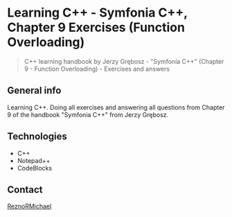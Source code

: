 # Learning C++ - Symfonia C++, Chapter 9 Exercises (Function Overloading)

> C++ learning handbook by Jerzy Grębosz - "Symfonia C++" (Chapter 9 - Function Overloading) - Exercises and answers

## General info

Learning C++. Doing all exercises and answering all questions from Chapter 9 of the handbook "Symfonia C++" from Jerzy Grębosz.

## Technologies

* C++
* Notepad++
* CodeBlocks

## Contact

[ReznoRMichael](https://github.com/ReznoRMichael)
